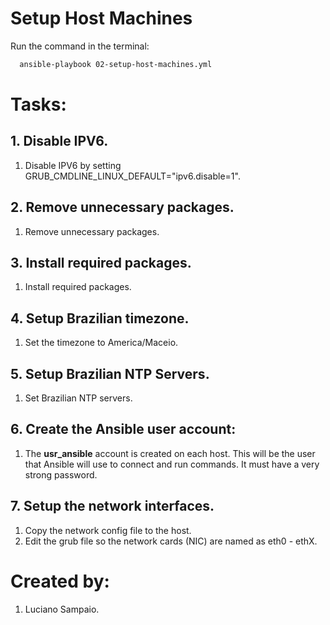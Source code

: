 # Setup Host Machines

Run the command in the terminal:
```bash
  ansible-playbook 02-setup-host-machines.yml
```

# Tasks:

## 1. Disable IPV6.
  1. Disable IPV6 by setting GRUB_CMDLINE_LINUX_DEFAULT="ipv6.disable=1".

## 2. Remove unnecessary packages.
  1. Remove unnecessary packages.

## 3. Install required packages.
  1. Install required packages.

## 4. Setup Brazilian timezone.
  1. Set the timezone to America/Maceio.

## 5. Setup Brazilian NTP Servers.
  1. Set Brazilian NTP servers.

## 6. Create the Ansible user account:
  1. The **usr_ansible** account is created on each host. This will be the user that Ansible will use to connect and run commands. It must have a very strong password.

## 7. Setup the network interfaces.
  1. Copy the network config file to the host.
  1. Edit the grub file so the network cards (NIC) are named as eth0 - ethX.

# Created by: 

1. Luciano Sampaio.